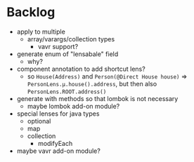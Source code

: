 # Backlog
- apply to multiple
  - array/varargs/collection types
    - vavr support?
- generate enum of "lensabale" field
    - why?
- component annotation to add shortcut lens?
    - so `House(Address)` and `Person(@Direct House house)` => `PersonLens.µ.house().address`, but then also `PersonLens.ROOT.address()`
- generate with methods so that lombok is not necessary
  - maybe lombok add-on module?
- special lenses for java types
  - optional
  - map
  - collection
    - modifyEach
- maybe vavr add-on module?
